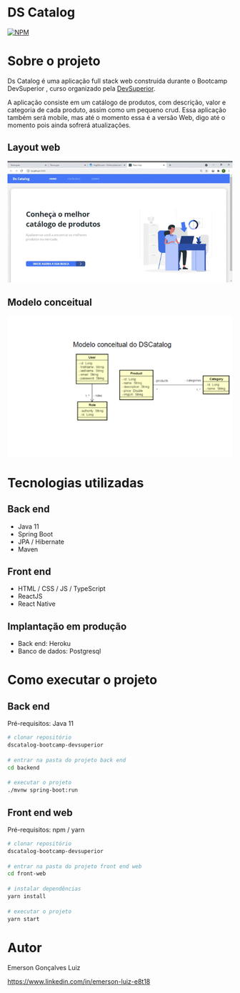 # DS Catalog
[![NPM](https://img.shields.io/npm/l/react)](https://github.com/emerge8/dscatalog-bootcamp-devsuperior/blob/main/LICENSE) 

# Sobre o projeto

Ds Catalog é uma aplicação full stack web construída durante o Bootcamp  DevSuperior , curso organizado pela [DevSuperior](https://devsuperior.com "Site da DevSuperior").

A aplicação consiste em um catálogo de produtos, com descrição, valor e categoria de cada produto, assim como um pequeno crud. Essa aplicação também será mobile, mas até o momento essa é a versão Web, digo até o momento pois ainda sofrerá atualizações.
 

## Layout web

![Web 1](https://github.com/emerge8/assets/blob/main/React%20App%20-%20catalogo_produtos.gif)

## Modelo conceitual
![Modelo Conceitual](https://github.com/emerge8/assets/blob/main/mdlcon.png)

# Tecnologias utilizadas
## Back end
- Java 11
- Spring Boot
- JPA / Hibernate
- Maven
## Front end
- HTML / CSS / JS / TypeScript
- ReactJS
- React Native
## Implantação em produção
- Back end: Heroku
- Banco de dados: Postgresql
# Como executar o projeto

## Back end
Pré-requisitos: Java 11

```bash
# clonar repositório
dscatalog-bootcamp-devsuperior

# entrar na pasta do projeto back end
cd backend

# executar o projeto
./mvnw spring-boot:run
```

## Front end web
Pré-requisitos: npm / yarn

```bash
# clonar repositório
dscatalog-bootcamp-devsuperior

# entrar na pasta do projeto front end web
cd front-web

# instalar dependências
yarn install

# executar o projeto
yarn start
```

# Autor

Emerson Gonçalves Luiz

https://www.linkedin.com/in/emerson-luiz-e8t18

